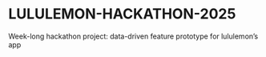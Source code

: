 # LULULEMON-HACKATHON-2025
Week-long hackathon project: data-driven feature prototype for lululemon’s app
